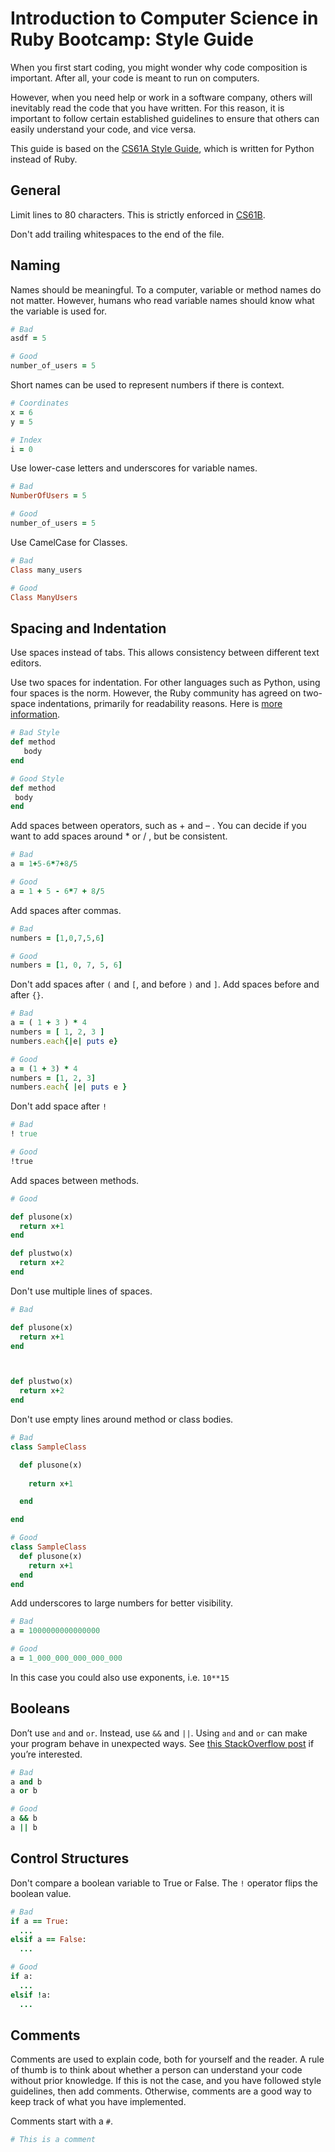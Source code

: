 # Introduction to Computer Science in Ruby Bootcamp: Style Guide
When you first start coding, you might wonder why code composition is important. After all, your code is meant to run on computers.

However, when you need help or work in a software company, others will inevitably read the code that you have written. For this reason, it is important to follow certain established guidelines to ensure that others can easily understand your code, and vice versa.

This guide is based on the [CS61A Style Guide](https://cs61a.org/articles/composition.html), which is written for Python instead of Ruby. 

## General
Limit lines to 80 characters. This is strictly enforced in [CS61B](https://sp18.datastructur.es/materials/guides/style-guide.html).

Don't add trailing whitespaces to the end of the file.

## Naming

Names should be meaningful. To a computer, variable or method names do not matter. However, humans who read variable names should know what the variable is used for.

```ruby
# Bad
asdf = 5

# Good
number_of_users = 5
```

Short names can be used to represent numbers if there is context.

```ruby
# Coordinates
x = 6
y = 5

# Index
i = 0
```

Use lower-case letters and underscores for variable names.

```ruby
# Bad
NumberOfUsers = 5

# Good
number_of_users = 5
```

Use CamelCase for Classes.

```ruby
# Bad
Class many_users

# Good
Class ManyUsers
```

## Spacing and Indentation

Use spaces instead of tabs. This allows consistency between different text editors.

Use two spaces for indentation. For other languages such as Python, using four spaces is the norm. However, the Ruby community has agreed on two-space indentations, primarily for readability reasons. Here is [more information](https://stackoverflow.com/questions/6741586/rails-coding-standards-why-2-space-indentation#6741657).

```ruby
# Bad Style
def method
   body
end

# Good Style
def method
 body
end
```

Add spaces between operators, such as + and – . You can decide if you want to add spaces around * or / , but be consistent.

```ruby
# Bad
a = 1+5-6*7+8/5

# Good
a = 1 + 5 - 6*7 + 8/5
```

Add spaces after commas.

```ruby
# Bad
numbers = [1,0,7,5,6]

# Good
numbers = [1, 0, 7, 5, 6]
```

Don't add spaces after `(` and `[`, and before `)` and `]`. Add spaces before and after `{}`.

```ruby
# Bad
a = ( 1 + 3 ) * 4
numbers = [ 1, 2, 3 ]
numbers.each{|e| puts e}

# Good
a = (1 + 3) * 4
numbers = [1, 2, 3]
numbers.each{ |e| puts e }
```

Don't add space after `!`

```ruby
# Bad
! true

# Good
!true
```

Add spaces between methods. 

```ruby
# Good

def plusone(x)
  return x+1
end

def plustwo(x)
  return x+2
end
```

Don't use multiple lines of spaces.

```ruby
# Bad

def plusone(x)
  return x+1
end



def plustwo(x)
  return x+2
end
```

Don't use empty lines around method or class bodies.

```ruby
# Bad
class SampleClass

  def plusone(x)
  
    return x+1

  end

end

# Good
class SampleClass
  def plusone(x)
    return x+1
  end
end
```

Add underscores to large numbers for better visibility.

```ruby
# Bad
a = 1000000000000000

# Good
a = 1_000_000_000_000_000
```
In this case you could also use exponents, i.e. `10**15`
## Booleans

Don’t use `and` and `or`. Instead, use `&&` and `||`. Using `and` and `or` can make your program behave in unexpected ways. See [this StackOverflow post](https://stackoverflow.com/questions/1426826/difference-between-and-and-in-ruby) if you’re interested.

```ruby
# Bad
a and b
a or b

# Good
a && b
a || b
```

## Control Structures
Don't compare a boolean variable to True or False. The `!` operator flips the boolean value.

```ruby
# Bad
if a == True:
  ...
elsif a == False:
  ...

# Good
if a:
  ...
elsif !a:
  ... 
```

## Comments

Comments are used to explain code, both for yourself and the reader. A rule of thumb is to think about whether a person can understand your code without prior knowledge. If this is not the case, and you have followed style guidelines, then add comments. Otherwise, comments are a good way to keep track of what you have implemented.

Comments start with a `#`.

```ruby
# This is a comment
```